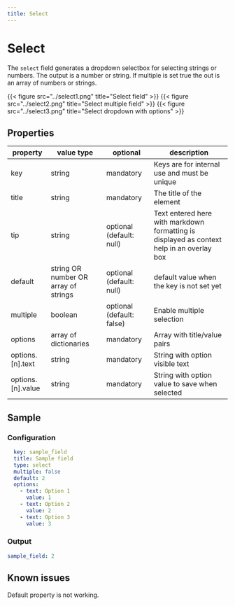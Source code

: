 ```yaml
---
title: Select
---
```


# Select

The `select` field generates a dropdown selectbox for selecting strings or
numbers. The output is a number or string. If multiple is set true the out is
an array of numbers or strings.

{{< figure src="../select1.png" title="Select field" >}}
{{< figure src="../select2.png" title="Select multiple field" >}}
{{< figure src="../select3.png" title="Select dropdown with options" >}}

## Properties

| property          | value type                            | optional                  | description                                                                               |
|-------------------|---------------------------------------|---------------------------|-------------------------------------------------------------------------------------------|
| key               | string                                | mandatory                 | Keys are for internal use and must be unique                                              |
| title             | string                                | mandatory                 | The title of the element                                                                  |
| tip               | string                                | optional (default: null)  | Text entered here with markdown formatting is displayed as context help in an overlay box |
| default           | string OR number OR  array of strings | optional (default: null)  | default value when the key is not set yet                                                 |
| multiple          | boolean                               | optional (default: false) | Enable multiple selection                                                                 |
| options           | array of dictionaries                 | mandatory                 | Array with title/value pairs                                                              |
| options.[n].text  | string                                | mandatory                 | String with option visible text                                                           |
| options.[n].value | string                                | mandatory                 | String with option value to save when selected                                            |


## Sample

### Configuration

```yaml
  key: sample_field
  title: Sample field
  type: select
  multiple: false
  default: 2
  options:
    - text: Option 1
      value: 1
    - text: Option 2
      value: 2
    - text: Option 3
      value: 3
```

### Output

```yaml
sample_field: 2
```

## Known issues

Default property is not working.
